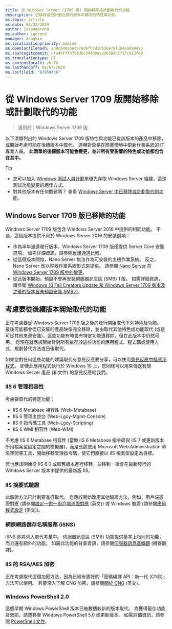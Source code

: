```yaml
---
title: 從 Windows Server (1709 版) 開始移除或計劃取代的功能
description: 已移除或已計劃在發行版本中移除的特性與功能。
ms.topic: article
ms.date: 08/22/2019
author: jasongerend
ms.author: jgerend
manager: dougkim
ms.localizationpriority: medium
ms.openlocfilehash: ad9c64083ec07bd8fc5d1db56978f2b469da9953
ms.sourcegitcommit: dfa48f77b751dbc34409aced628eb2f17c912f08
ms.translationtype: HT
ms.contentlocale: zh-TW
ms.lasthandoff: 08/07/2020
ms.locfileid: "87959436"
---
```

# <a name="features-removed-or-planned-for-replacement-starting-with-windows-server-version-1709"></a>從 Windows Server 1709 版開始移除或計劃取代的功能

>適用於：Windows Server 1709 版

以下清單列出的 Windows Server 1709 版特性與功能已從該版本的產品中移除，或開始考慮可能在後續版本中取代。 適用對象是在商業環境中更新作業系統的 IT 專業人員。 **此清單的後續版本可能會變更，並非所有受影響的特色或功能都包含在其中。**

> [!TIP]
> - 您可以加入 [Windows 測試人員計劃](https://insider.windows.com)來優先存取 Windows Server 組建，這是測試功能變更的絕佳方式。
> - 對其他版本有任何問題嗎？ 查看 [Windows Server 中已移除或計劃取代的功能](../get-started-19/removed-features.md)。

## <a name="features-removed-from-windows-server-version-1709"></a>Windows Server 1709 版已移除的功能

Windows Server 1709 版包含 Windows Server 2016 中提供的相同功能。 不過，這個版本提供不同於 Windows Server 2016 的安裝選項：

- 作為半年通道發行版本，Windows Server 1709 版僅提供 Server Core 安裝選項。 如需詳細資訊，請參閱[維護通道比較](../get-started-19/servicing-channels-19.md)。
- 從這個版本開始，Nano Server 無法作為可安裝的主機作業系統。 反之，Nano Server 改以容器作業系統形式來提供。 請參閱 [Nano Server 在 Windows Server 1709 版中的變更](nano-in-semi-annual-channel.md)。
- 從此版本開始，預設不會再安裝伺服器訊息區 (SMB) 1 版。 如需詳細資訊，請參閱 [Windows 10 Fall Creators Update 和 Windows Server 1709 版本及之後的版本皆未預設安裝 SMBv1](https://support.microsoft.com/help/4034314/smbv1-is-not-installed-by-default-in-windows)。


## <a name="features-being-considered-for-replacement-starting-with-subsequent-releases"></a>考慮要從後續版本開始取代的功能

正在考慮要從 Windows Server 1709 版之後的發行開始取代下列特色及功能。 最後可能都會從已安裝的產品映像完全移除，並由取代其他特色或功能取代 (或是可從其他來源安裝)，這些功能有時會有特定功能遭移除，但在此版本中仍然可用。 您現在就應該開始針對所有依存於這些功能的應用程式、程式碼或使用方式，規劃替代方法或日後取代。

如果您對任何這些功能的建議取代有意見反應要分享，可以使用[意見反應中樞應用程式](https://support.microsoft.com/help/4021566/windows-10-send-feedback-to-microsoft-with-feedback-hub-app)。 即使此應用程式執行於 Windows 10 上，您同樣可以用來傳送有關 Windows Server 產品 (和文件) 的意見反應給我們。

### <a name="iis-6-management-compatibility"></a>IIS 6 管理相容性
考慮要取代的特定功能︰

- IIS 6 Metabase 相容性 (Web-Metabase)
- IIS 6 管理主控台 (Web-Lgcy-Mgmt-Console)
- IIS 6 指令碼工具 (Web-Lgcy-Scripting)
- IIS 6 WMI 相容性 (Web-WMI)

不考慮 IIS 6 Metabase 相容性 (當做 IIS 6 Metabase 指令碼與 IIS 7 或更新版本所用檔案型設定之間的模擬層)，而是應該使用 Microsoft.Web.Administration 命名空間等工具，開始移轉管理指令碼，使它們直接以 IIS 檔案型設定為目標。

您也應該開始從 IIS 6.0 或較舊版本進行移轉，並移到一律會在最新發行的 Windows Server 版本中提供的最新版 IIS。


### <a name="iis-digest-authentication"></a>IIS 摘要式驗證
此驗證方法已計劃要進行取代。 您應該開始改用其他驗證方法，例如，用戶端憑證對應 (請參閱[設定一對一用戶端憑證對應](/iis/manage/configuring-security/configuring-one-to-one-client-certificate-mappings) \(英文\)) 或 Windows 驗證 (請參閱[應用程式設定](/iis-administration/configuration/appsettings.json) \(英文\))。

### <a name="internet-storage-name-service-isns"></a>網際網路儲存名稱服務 (iSNS)
iSNS 即將列入取代考量中。 伺服器訊息區 (SMB) 功能提供基本上相同的功能，而且還有額外的功能。 如需此功能的背景資訊，請參閱[伺服器訊息區概觀](/previous-versions/windows/it-pro/windows-server-2012-R2-and-2012/hh831795(v=ws.11)) \(機器翻譯\)。

### <a name="rsaaes-encryption-for-iis"></a>IIS 的 RSA/AES 加密
正在考慮取代這個加密方法，因為已經有更好的「密碼編譯 API：新一代 (CNG)」方法可以使用。 若要深入了解 CNG 加密，請參閱[關於 CNG](/windows/win32/seccng/about-cng) \(英文\)。

### <a name="windows-powershell-20"></a>Windows PowerShell 2.0
這個早期 Windows PowerShell 版本已被數個較新的版本取代。 為獲得最佳功能及效能，請遷移至 Windows PowerShell 5.0 或更新版本。 如需詳細資訊，請參閱 [PowerShell 文件](/powershell/index?view=powershell-5.1)。
